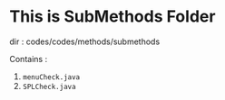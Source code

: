 # This is SubMethods Folder

dir : codes/codes/methods/submethods

Contains : 
1. `menuCheck.java`
2. `SPLCheck.java`